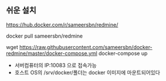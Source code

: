 

## 쉬운 설치

https://hub.docker.com/r/sameersbn/redmine/

docker pull sameersbn/redmine

wget https://raw.githubusercontent.com/sameersbn/docker-redmine/master/docker-compose.yml
docker-compose up

+ 서버컴퓨터의 IP:10083 으로 접속가능
+ 호스트 OS의 /srv/docker/폴더는 docker 이미지에 마운트되어있다  

